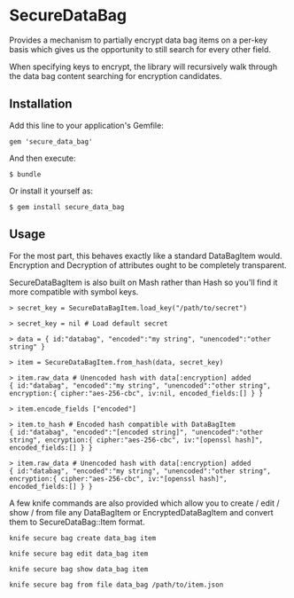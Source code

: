 # SecureDataBag

Provides a mechanism to partially encrypt data bag items on a per-key basis which gives us the opportunity to still search for every other field.

When specifying keys to encrypt, the library will recursively walk through the data bag content searching for encryption candidates.

## Installation

Add this line to your application's Gemfile:

    gem 'secure_data_bag'

And then execute:

    $ bundle

Or install it yourself as:

    $ gem install secure_data_bag

## Usage

For the most part, this behaves exactly like a standard DataBagItem would. Encryption and Decryption of attributes ought to be completely transparent.

SecureDataBagItem is also built on Mash rather than Hash so you'll find it more compatible with symbol keys. 

```
> secret_key = SecureDataBagItem.load_key("/path/to/secret")

> secret_key = nil # Load default secret

> data = { id:"databag", "encoded":"my string", "unencoded":"other string" }

> item = SecureDataBagItem.from_hash(data, secret_key)

> item.raw_data # Unencoded hash with data[:encryption] added
{ id:"databag", "encoded":"my string", "unencoded":"other string", encryption:{ cipher:"aes-256-cbc", iv:nil, encoded_fields:[] } }

> item.encode_fields ["encoded"]

> item.to_hash # Encoded hash compatible with DataBagItem
{ id:"databag", "encoded":"[encoded string]", "unencoded":"other string", encryption:{ cipher:"aes-256-cbc", iv:"[openssl hash]", encoded_fields:[] } }

> item.raw_data # Unencoded hash with data[:encryption] added
{ id:"databag", "encoded":"my string", "unencoded":"other string", encryption:{ cipher:"aes-256-cbc", iv:"[openssl hash]", encoded_fields:[] } }

```

A few knife commands are also provided which allow you to create / edit / show / from file any DataBagItem or EncryptedDataBagItem and convert them to SecureDataBag::Item format.

```
knife secure bag create data_bag item

knife secure bag edit data_bag item

knife secure bag show data_bag item

knife secure bag from file data_bag /path/to/item.json
```

